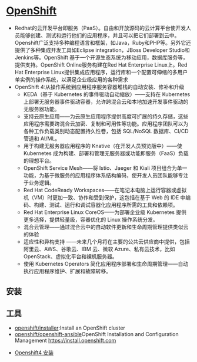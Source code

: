 # [OpenShift](https://www.openshift.com)

* Redhat的云开发平台即服务（PaaS）。自由和开放源码的云计算平台使开发人员能够创建、测试和运行他们的应用程序，并且可以把它们部署到云中。Openshift广泛支持多种编程语言和框架，如Java，Ruby和PHP等。另外它还提供了多种集成开发工具如Eclipse integration，JBoss Developer Studio和 Jenkins等。OpenShift 基于一个开源生态系统为移动应用，数据库服务等，提供支持。OpenShift Online服务构建在Red Hat Enterprise Linux上。Red Hat Enterprise Linux提供集成应用程序，运行库和一个配置可伸缩的多用户单实例的操作系统，以满足企业级应用的各种需求
* OpenShift 4:从操作系统到应用程序服务容器堆栈的自动安装、修补和升级
  - KEDA（基于 Kubernetes 的事件驱动自动缩放）——支持在 Kubernetes 上部署无服务器事件驱动容器，允许跨混合云和本地加速开发事件驱动的无服务器功能。
  - 支持云原生应用——为云原生应用程序提供高度可扩展的持久存储，这些应用程序需要跨混合云加密、复制和可用性等功能。应用程序团队可以为各种工作负载类别动态配置持久性卷，包括 SQL/NoSQL 数据库、CI/CD 管道和 AI/ML。
  - 用于构建无服务器应用程序的 Knative（在开发人员预览版中）——使 Kubernetes 成为构建、部署和管理无服务器或功能即服务（FaaS）负载的理想平台。
  - OpenShift Service Mesh——将 Istio、Jaeger 和 Kiali 项目组合为单一功能，为基于微服务的应用程序体系结构编码，使开发人员团队能够专注于业务逻辑。
  - Red Hat CodeReady Workspaces——在笔记本电脑上运行容器或虚拟机（VM）时更加一致、协作和受到保护，这包括在基于 Web 的 IDE 中编码、构建、测试、运行和调试容器化应用程序所需的工具和依赖项。
  - Red Hat Enterprise Linux CoreOS——为部署企业级 Kubernetes 提供更多选择，提供轻量级，容器优化的 Linux 操作系统分发。
  - 混合云管理——通过混合云中的自动软件更新和生命周期管理提供类似云的体验
  - 适应性和异构支持 ——未来几个月将在主要的公共云供应商中提供，包括阿里云、AWS、谷歌云、IBM 云、微软 Azure、私有云技术，比如 OpenStack、虚拟化平台和裸机服务器。
  - 使用 Kubernetes Operators 简化应用程序部署和生命周期管理——自动执行应用程序维护、扩展和故障转移。

## 安装

## 工具

* [openshift/installer](https://github.com/openshift/installer):Install an OpenShift cluster
* [openshift/openshift-ansible](https://github.com/openshift/openshift-ansible)OpenShift Installation and Configuration Management <https://install.openshift.com>

- [Openshift4 安装](https://mp.weixin.qq.com/s/JjfW6oibG9TLNdWostuwsQ)
